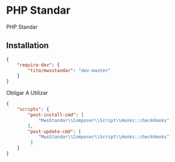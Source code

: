 # PHP Standar

PHP Standar
## Installation

```json
{
    "require-dev": {
        "tito/mwsstandar": "dev-master"
    }
}
```

Obligar A Utilizar

```json
{
    "scripts": {
        "post-install-cmd": [
            "MwsStandar\\Composer\\Script\\Hooks::checkHooks"
        ],
        "post-update-cmd": [
            "MwsStandar\\Composer\\Script\\Hooks::checkHooks"
         ]
    }
}
